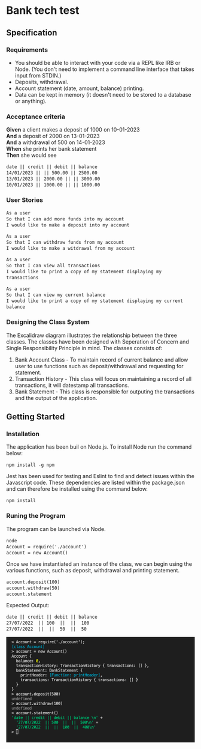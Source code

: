 # Bank tech test

## Specification

### Requirements

- You should be able to interact with your code via a REPL like IRB or Node. (You don't need to implement a command line interface that takes input from STDIN.)
- Deposits, withdrawal.
- Account statement (date, amount, balance) printing.
- Data can be kept in memory (it doesn't need to be stored to a database or anything).

### Acceptance criteria

**Given** a client makes a deposit of 1000 on 10-01-2023  
**And** a deposit of 2000 on 13-01-2023  
**And** a withdrawal of 500 on 14-01-2023  
**When** she prints her bank statement  
**Then** she would see

```
date || credit || debit || balance
14/01/2023 || || 500.00 || 2500.00
13/01/2023 || 2000.00 || || 3000.00
10/01/2023 || 1000.00 || || 1000.00
```

### User Stories

```
As a user
So that I can add more funds into my account
I would like to make a deposit into my account
```

```
As a user
So that I can withdraw funds from my account
I would like to make a witdrawal from my account
```

```
As a user
So that I can view all transactions
I would like to print a copy of my statement displaying my transactions
```

```
As a user
So that I can view my current balance
I would like to print a copy of my statement displaying my current balance
```

### Designing the Class System

The Excalidraw diagram illustrates the relationship between the three classes. The classes have been designed with Seperation of Concern and Single Responsibility Principle in mind. The classes consists of:

1. Bank Account Class - To maintain record of current balance and allow user to use functions such as deposit/withdrawal and requesting for statement.
2. Transaction History - This class will focus on maintaining a record of all transactions, it will datestamp all transactions.
3. Bank Statement - This class is responsible for outputing the transactions and the output of the application.

## Getting Started

### Installation

The application has been buil on Node.js. To install Node run the command below:

```
npm install -g npm
```

Jest has been used for testing and Eslint to find and detect issues within the Javascript code. These dependencies are listed within the package.json and can therefore be installed using the command below.

```
npm install
```

### Runing the Program

The program can be launched via Node.

```
node
Account = require('./account')
account = new Account()
```

Once we have instantiated an instance of the class, we can begin using the various functions, such as deposit, withdrawal and printing statement.

```
account.deposit(100)
account.withdraw(50)
account.statement
```

Expected Output:

```
date || credit || debit || balance
27/07/2022  || 100  ||  ||  100
27/07/2022  ||  ||  50  ||  50
```

![alt Program Running](https://github.com/shsn1990s/bank-tech-test/blob/main/screenshot/Screenshot%202022-07-27.png)
